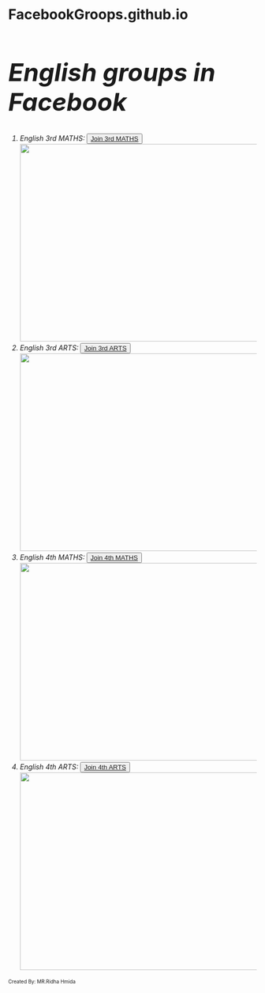 # FacebookGroops.github.io
<!DOCTYPE html>
<html>

<head>
    <title>
        FacebookGroups
    </title>
</head>
<body>
    <h1 style="font-size: 50px;font-style: oblique;"> English groups in Facebook</h1>
            <ol>
                <li style="font-style: italic;">English 3rd MATHS:
                    <button>
                        <a href="https://www.facebook.com/groups/1003726160053720">Join 3rd MATHS</a>
                    </button>
                    <br>
                    <img src="C:\update\data\en-4\computer science\Website\Capture1.PNG"
                        width="800" height="400">
                </li>
                <li style="font-style: italic;">English 3rd ARTS:
                    <button>
                        <a href="https://www.facebook.com/groups/387990199031672">Join 3rd ARTS</a>
                    </button>
                    <br>
                    <img src="C:\update\data\en-4\computer science\Website\Capture2.PNG"
                    width="800" height="400">
                </li>
                <li style="font-style: italic;">English 4th MATHS:
                    <button>
                        <a href="https://www.facebook.com/groups/825761164829448">Join 4th MATHS</a>
                    </button>
                    <br>
                    <img src="C:\update\data\en-4\computer science\Website\Capture3.PNG" 
                    width="800" height="400">
                </li>
                <li style="font-style: italic;">English 4th ARTS:
                    <button>
                        <a href="https://www.facebook.com/groups/482378125978967">Join 4th ARTS</a>
                    </button>
                    <br>
                    <img src="C:\update\data\en-4\computer science\Website\Capture4.PNG" 
                    width="800" height="400">
                </li>
            </ol>
    <p style="font-size: 10px;">Created By: MR.Ridha Hmida</p>
</body>
</html>
